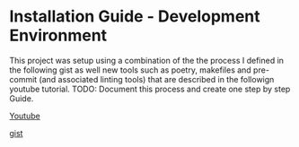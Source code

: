 # Installation Guide - Development Environment

This project was setup using a combination of the the process I defined in the following 
gist as well new tools such as poetry, makefiles and pre-commit (and associated linting tools)
that are described in the followign youtube tutorial.
TODO: Document this process and create one step by step Guide.

[Youtube](https://www.youtube.com/watch?v=DaxcmbWcdTA&list=PL6gx4Cwl9DGDYbs0jJdGefNN8eZRSwWqy)

[gist](https://gist.githubusercontent.com/timpandrews/0d71f20eaaef05cd73b36ba70b4c3093/raw/e685eae773d75ad1d3ce9dbf120b62e6fdf627b0/gistfile1.md)